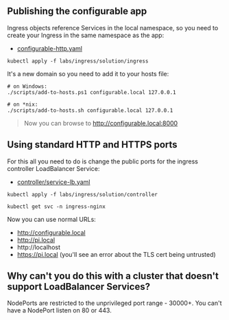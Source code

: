 
## Publishing the configurable app

Ingress objects reference Services in the local namespace, so you need to create your Ingress in the same namespace as the app:

- [configurable-http.yaml](solution/ingress/configurable-http.yaml) 

```
kubectl apply -f labs/ingress/solution/ingress
```

It's a new domain so you need to add it to your hosts file:

```
# on Windows:
./scripts/add-to-hosts.ps1 configurable.local 127.0.0.1

# on *nix:
./scripts/add-to-hosts.sh configurable.local 127.0.0.1
```

> Now you can browse to http://configurable.local:8000

## Using standard HTTP and HTTPS ports

For this all you need to do is change the public ports for the ingress controller LoadBalancer Service:

- [controller/service-lb.yaml](solution/controller/service-lb.yaml)

```
kubectl apply -f labs/ingress/solution/controller

kubectl get svc -n ingress-nginx
```

Now you can use normal URLs:

- http://configurable.local
- http://pi.local
- http://localhost
- https://pi.local (you'll see an error about the TLS cert being untrusted)

## Why can't you do this with a cluster that doesn't support LoadBalancer Services?

NodePorts are restricted to the unprivileged port range - 30000+. You can't have a NodePort listen on 80 or 443.